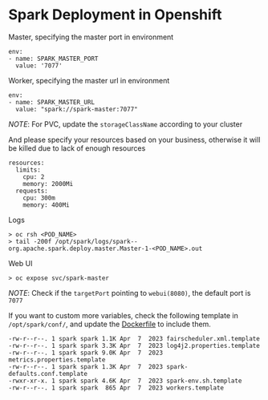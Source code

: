 # Spark Deployment in Openshift

Master, specifying the master port in environment
```
env:
- name: SPARK_MASTER_PORT
  value: '7077'
```

Worker, specifying the master url in environment
```
env:
- name: SPARK_MASTER_URL
  value: "spark://spark-master:7077"
```
_NOTE_: For PVC, update the `storageClassName` according to your cluster

And please specify your resources based on your business, otherwise it will be killed due to lack of enough resources
```
resources:
  limits:
    cpu: 2
    memory: 2000Mi
  requests:
    cpu: 300m
    memory: 400Mi
```

Logs
```
> oc rsh <POD_NAME>
> tail -200f /opt/spark/logs/spark--org.apache.spark.deploy.master.Master-1-<POD_NAME>.out
```

Web UI
```
> oc expose svc/spark-master 
```
_NOTE_: Check if the `targetPort` pointing to `webui(8080)`, the default port is `7077`


If you want to custom more variables, check the following template in `/opt/spark/conf/`, and update the [Dockerfile](build/Dockerfile) to include them.
```
-rw-r--r--. 1 spark spark 1.1K Apr  7  2023 fairscheduler.xml.template
-rw-r--r--. 1 spark spark 3.3K Apr  7  2023 log4j2.properties.template
-rw-r--r--. 1 spark spark 9.0K Apr  7  2023 metrics.properties.template
-rw-r--r--. 1 spark spark 1.3K Apr  7  2023 spark-defaults.conf.template
-rwxr-xr-x. 1 spark spark 4.6K Apr  7  2023 spark-env.sh.template
-rw-r--r--. 1 spark spark  865 Apr  7  2023 workers.template
```